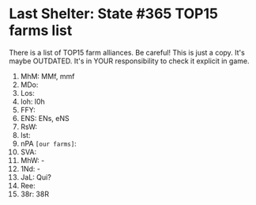 # Last Shelter: State #365 TOP15 farms list

There is a list of TOP15 farm alliances. Be careful! This is just a copy. It's maybe OUTDATED. It's in YOUR responsibility to check it explicit in game.

1. MhM: MMf, mmf
2. MDo:
3. Los:
4. loh: l0h
5. FFY:
6. ENS: ENs, eNS
7. RsW:
8. lst:
9. nPA ```[our farms]```:
10. SVA:
11. MhW: -
12. 1Nd: -
13. JaL: Qui?
14. Ree:
15. 38r: 38R
